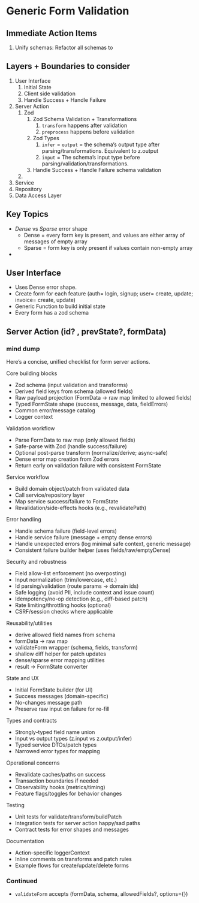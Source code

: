 # Generic Form Validation

## Immediate Action Items

1. Unify schemas: Refactor all schemas to

## Layers + Boundaries to consider

1. User Interface
   1. Initial State
   2. Client side validation
   3. Handle Success + Handle Failure
2. Server Action
   1. Zod
      1. Zod Schema Validation + Transformations
         1. `transform` happens after validation
         2. `preprocess` happens before validation
      2. Zod Types
         1. `infer` = `output` = the schema’s output type after parsing/transformations. Equivalent to z.output
         2. `input` = The schema’s input type before parsing/validation/transformations.
      3. Handle Success + Handle Failure schema validation
   2.
3. Service
4. Repository
5. Data Access Layer

## Key Topics

- _Dense_ vs _Sparse_ error shape
  - Dense = every form key is present, and values are either array of messages of empty array
  - Sparse = form key is only present if values contain non-empty array
-

## User Interface

- Uses Dense error shape.
- Create form for each feature (auth= login, signup; user= create, update; invoice= create, update)
- Generic Function to build initial state
- Every form has a zod schema

## Server Action (id? , prevState?, formData)

### mind dump

Here’s a concise, unified checklist for form server actions.

Core building blocks

- Zod schema (input validation and transforms)
- Derived field keys from schema (allowed fields)
- Raw payload projection (FormData -> raw map limited to allowed fields)
- Typed FormState shape (success, message, data, fieldErrors)
- Common error/message catalog
- Logger context

Validation workflow

- Parse FormData to raw map (only allowed fields)
- Safe-parse with Zod (handle success/failure)
- Optional post-parse transform (normalize/derive; async-safe)
- Dense error map creation from Zod errors
- Return early on validation failure with consistent FormState

Service workflow

- Build domain object/patch from validated data
- Call service/repository layer
- Map service success/failure to FormState
- Revalidation/side-effects hooks (e.g., revalidatePath)

Error handling

- Handle schema failure (field-level errors)
- Handle service failure (message + empty dense errors)
- Handle unexpected errors (log minimal safe context, generic message)
- Consistent failure builder helper (uses fields/raw/emptyDense)

Security and robustness

- Field allow-list enforcement (no overposting)
- Input normalization (trim/lowercase, etc.)
- Id parsing/validation (route params -> domain ids)
- Safe logging (avoid PII, include context and issue count)
- Idempotency/no-op detection (e.g., diff-based patch)
- Rate limiting/throttling hooks (optional)
- CSRF/session checks where applicable

Reusability/utilities

- derive allowed field names from schema
- formData -> raw map
- validateForm wrapper (schema, fields, transform)
- shallow diff helper for patch updates
- dense/sparse error mapping utilities
- result -> FormState converter

State and UX

- Initial FormState builder (for UI)
- Success messages (domain-specific)
- No-changes message path
- Preserve raw input on failure for re-fill

Types and contracts

- Strongly-typed field name union
- Input vs output types (z.input vs z.output/infer)
- Typed service DTOs/patch types
- Narrowed error types for mapping

Operational concerns

- Revalidate caches/paths on success
- Transaction boundaries if needed
- Observability hooks (metrics/timing)
- Feature flags/toggles for behavior changes

Testing

- Unit tests for validate/transform/buildPatch
- Integration tests for server action happy/sad paths
- Contract tests for error shapes and messages

Documentation

- Action-specific loggerContext
- Inline comments on transforms and patch rules
- Example flows for create/update/delete forms

### Continued

- `validateForm` accepts (formData, schema, allowedFields?, options={})
